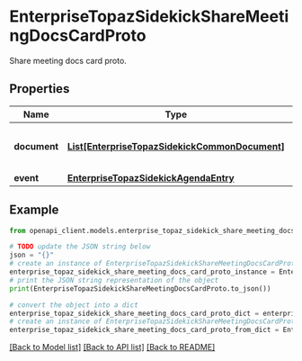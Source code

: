 # EnterpriseTopazSidekickShareMeetingDocsCardProto

Share meeting docs card proto.

## Properties

Name | Type | Description | Notes
------------ | ------------- | ------------- | -------------
**document** | [**List[EnterpriseTopazSidekickCommonDocument]**](EnterpriseTopazSidekickCommonDocument.md) | Documents to share for the given meeting. | [optional] 
**event** | [**EnterpriseTopazSidekickAgendaEntry**](EnterpriseTopazSidekickAgendaEntry.md) |  | [optional] 

## Example

```python
from openapi_client.models.enterprise_topaz_sidekick_share_meeting_docs_card_proto import EnterpriseTopazSidekickShareMeetingDocsCardProto

# TODO update the JSON string below
json = "{}"
# create an instance of EnterpriseTopazSidekickShareMeetingDocsCardProto from a JSON string
enterprise_topaz_sidekick_share_meeting_docs_card_proto_instance = EnterpriseTopazSidekickShareMeetingDocsCardProto.from_json(json)
# print the JSON string representation of the object
print(EnterpriseTopazSidekickShareMeetingDocsCardProto.to_json())

# convert the object into a dict
enterprise_topaz_sidekick_share_meeting_docs_card_proto_dict = enterprise_topaz_sidekick_share_meeting_docs_card_proto_instance.to_dict()
# create an instance of EnterpriseTopazSidekickShareMeetingDocsCardProto from a dict
enterprise_topaz_sidekick_share_meeting_docs_card_proto_from_dict = EnterpriseTopazSidekickShareMeetingDocsCardProto.from_dict(enterprise_topaz_sidekick_share_meeting_docs_card_proto_dict)
```
[[Back to Model list]](../README.md#documentation-for-models) [[Back to API list]](../README.md#documentation-for-api-endpoints) [[Back to README]](../README.md)


